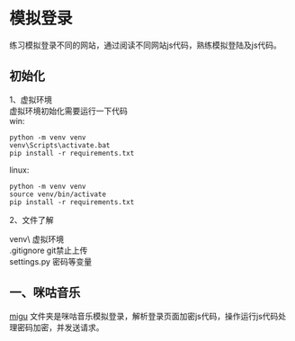 # 模拟登录
练习模拟登录不同的网站，通过阅读不同网站js代码，熟练模拟登陆及js代码。<br>
## 初始化
1、虚拟环境<br>
虚拟环境初始化需要运行一下代码<br>
win: 
```
python -m venv venv
venv\Scripts\activate.bat
pip install -r requirements.txt
```
linux:
```
python -m venv venv
source venv/bin/activate
pip install -r requirements.txt
```
2、文件了解<br>

venv\ 虚拟环境 <br>
.gitignore git禁止上传 <br>
settings.py 密码等变量 <br>

## 一、咪咕音乐
[migu](https://github.com/ghxuan/login/tree/master/migu) 文件夹是咪咕音乐模拟登录，解析登录页面加密js代码，操作运行js代码处理密码加密，并发送请求。